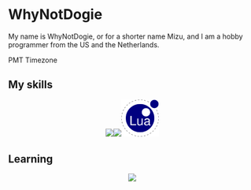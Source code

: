 # WhyNotDogie

My name is WhyNotDogie, or for a shorter name Mizu, and I am a hobby programmer from the US and the Netherlands.

PMT Timezone

## My skills

<div align="center">
  <img src="https://rustacean.net/assets/cuddlyferris.png" width="15%"><img src="https://upload.wikimedia.org/wikipedia/commons/thumb/9/99/Unofficial_JavaScript_logo_2.svg/2048px-Unofficial_JavaScript_logo_2.svg.png" width="15%"><img src="https://raw.githubusercontent.com/WhyNotDogie/media/main/E35BEE21-9623-492D-AEB3-1C3A09354813.png" width="15%">
</div>

## Learning
<div align="center">
  <img src="https://logospng.org/download/java/logo-java-1024.png" width="15%">
</div>
